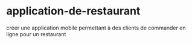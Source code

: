 # application-de-restaurant
créer une application mobile permettant à des clients de commander en ligne pour un  restaurant
